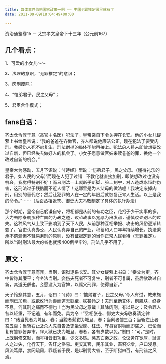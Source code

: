 ```yaml
---
title: 媒体事件影响国家政策一例 —— 中国无罪推定很早就有了
date: 2011-09-09T18:04:49+00:00

---
```

资治通鉴卷15 － 太宗孝文皇帝下十三年（公元前167）

## 几个看点：

1、可爱的小女儿～～
  
2、法理的意识，“无罪推定”的意识；
  
3、肉刑废除；
  
4、“恺弟君子，民之父母”；
  
5、君臣合作模式；

## fans白话：

齐太仓令淳于意（高官＋名医）犯法了，皇帝亲自下令关押在长安。他的小女儿缇萦上书给皇帝说：“我的爸爸在齐做官，齐人都说他廉洁公正，现在犯法了要受肉刑。我感伤人死不能复生，刑法断掉的肢体不能再接上。犯法的人将来即使想要改过自新，但已经失去做好人的机会了。小女子愿意做官妓来赎爸爸的罪，换他一个改过自新的机会。”

皇帝大为感动，五月下诏说：“《诗经》里说：‘恺弟君子，民之父母。（懂得礼乐的君子，如人民的父母）’而现在人犯了过错，不教化就直接加刑，即使想改过也没有机会，我觉得特别不好！而且刑法一上就断手断脚、脸上刻字，对人造成永恒的伤害，这刑法过于残酷而不近人情了！这哪里是为人父母的做法呢！我决定废掉肉刑，用别的替代它；然后让犯罪的人在一定的年限后就恢复正常人生活。以上是我的命令。”⋯⋯（后面丞相张苍、御史大夫冯敬制定了具体的执行办法）

那个时期，皇帝自己躬谦自守，将相都是从前的有功之臣，花招子少干实事的多。大力去除秦朝那种亡国的为政之道，议论政事以宽厚为出发点，谨慎议论别人的过失。这种风气从上致下影响到了天下人民，从前那种互相举报、攻击的风俗逐渐转变了。官吏认真办公，人民认真弄自己的产业，积蓄和人口年年持续增长。执法秉承不遗漏但不轻易用刑的原则，没有证据定罪的当作正常人民看待（无罪推定）。所以当时刑法最大的省也就叛400例坐牢的，刑法几乎不用了。

## 原文：

齐太仓令淳于意有罪，当刑，诏狱逮系长安。其少女缇萦上书曰：“妾父为吏，齐中皆称其廉平；今坐法当刑。妾伤夫死者不可复生，刑者不可复属，虽后欲改过自新，其道无繇也。妾愿没入为官婢，以赎父刑罪，使得自新。” 

天子怜悲其意，五月，诏曰：“《诗》曰：‘恺弟君子，民之父母。’今人有过，教未施而刑已加焉，或欲改行为善而道无繇至，朕甚怜之！夫刑至断支体，刻肌肤，终身不息，何其刑之痛而不德也！岂为民父母之意哉！其除肉刑，有以易之；及令罪人各以轻重，不记逃，有年而免。具为令！”丞相张苍、御史大夫冯敬奏请定律曰：“诸当髡者为城旦、舂；当黥者髡钳为城旦、舂；当劓者笞三百；当斩左止者笞五百；当斩右止及杀人先自告及吏坐受赇、枉法、守县官财物而即盗之、已论而复有笞罪皆弃市。罪人狱已决为城旦、舂者，各有岁数以免。”制曰：“可。”是时，上既躬修玄默，而将相皆旧功臣，少文多质。惩恶亡秦之政，论议务在宽厚，耻言人之过失，化行天下，告讦之俗易。吏安其官，民乐其业，畜积岁增，户口浸息。风流笃厚，禁罔疏阔，罪疑者予民，是以刑罚大省，至于断狱四百，有刑错之风焉。

